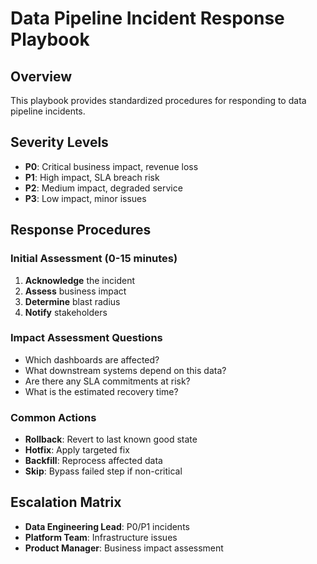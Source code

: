 # Data Pipeline Incident Response Playbook

## Overview
This playbook provides standardized procedures for responding to data pipeline incidents.

## Severity Levels
- **P0**: Critical business impact, revenue loss
- **P1**: High impact, SLA breach risk  
- **P2**: Medium impact, degraded service
- **P3**: Low impact, minor issues

## Response Procedures

### Initial Assessment (0-15 minutes)
1. **Acknowledge** the incident
2. **Assess** business impact
3. **Determine** blast radius
4. **Notify** stakeholders

### Impact Assessment Questions
- Which dashboards are affected?
- What downstream systems depend on this data?
- Are there any SLA commitments at risk?
- What is the estimated recovery time?

### Common Actions
- **Rollback**: Revert to last known good state
- **Hotfix**: Apply targeted fix
- **Backfill**: Reprocess affected data
- **Skip**: Bypass failed step if non-critical

## Escalation Matrix
- **Data Engineering Lead**: P0/P1 incidents
- **Platform Team**: Infrastructure issues
- **Product Manager**: Business impact assessment
